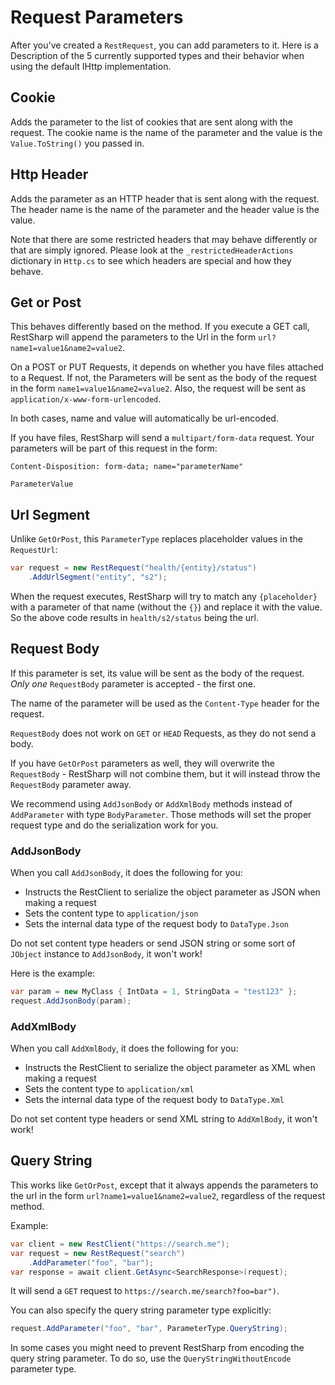 # Request Parameters

After you've created a `RestRequest`, you can add parameters to it.
Here is a Description of the 5 currently supported types and their behavior when using the default IHttp implementation.

## Cookie

Adds the parameter to the list of cookies that are sent along with the request. The cookie name is the name of the parameter and the value is the `Value.ToString()` you passed in.

## Http Header

Adds the parameter as an HTTP header that is sent along with the request. The header name is the name of the parameter and the header value is the value.

Note that there are some restricted headers that may behave differently or that are simply ignored. Please look at the `_restrictedHeaderActions` dictionary in `Http.cs` to see which headers are special and how they behave.

## Get or Post

This behaves differently based on the method. If you execute a GET call, RestSharp will append the parameters to the Url in the form `url?name1=value1&name2=value2`.

On a POST or PUT Requests, it depends on whether you have files attached to a Request.
If not, the Parameters will be sent as the body of the request in the form `name1=value1&name2=value2`. Also, the request will be sent as `application/x-www-form-urlencoded`.

In both cases, name and value will automatically be url-encoded.

If you have files, RestSharp will send a `multipart/form-data` request. Your parameters will be part of this request in the form:

```
Content-Disposition: form-data; name="parameterName"

ParameterValue
```

## Url Segment

Unlike `GetOrPost`, this `ParameterType` replaces placeholder values in the `RequestUrl`:

```csharp
var request = new RestRequest("health/{entity}/status")
    .AddUrlSegment("entity", "s2");
```

When the request executes, RestSharp will try to match any `{placeholder}` with a parameter of that name (without the `{}`) and replace it with the value. So the above code results in `health/s2/status` being the url.

## Request Body

If this parameter is set, its value will be sent as the body of the request. *Only one* `RequestBody` parameter is accepted - the first one.

The name of the parameter will be used as the `Content-Type` header for the request.

`RequestBody` does not work on `GET` or `HEAD` Requests, as they do not send a body.

If you have `GetOrPost` parameters as well, they will overwrite the `RequestBody` - RestSharp will not combine them, but it will instead throw the `RequestBody` parameter away.

We recommend using `AddJsonBody` or `AddXmlBody` methods instead of `AddParameter` with type `BodyParameter`. Those methods will set the proper request type and do the serialization work for you.

### AddJsonBody

When you call `AddJsonBody`, it does the following for you:

 - Instructs the RestClient to serialize the object parameter as JSON when making a request
 - Sets the content type to `application/json`
 - Sets the internal data type of the request body to `DataType.Json`

Do not set content type headers or send JSON string or some sort of `JObject` instance to `AddJsonBody`, it won't work!

Here is the example:

```csharp
var param = new MyClass { IntData = 1, StringData = "test123" };
request.AddJsonBody(param);
```

### AddXmlBody

When you call `AddXmlBody`, it does the following for you:

 - Instructs the RestClient to serialize the object parameter as XML when making a request
 - Sets the content type to `application/xml`
 - Sets the internal data type of the request body to `DataType.Xml`

Do not set content type headers or send XML string to `AddXmlBody`, it won't work!

## Query String

This works like `GetOrPost`, except that it always appends the parameters to the url in the form `url?name1=value1&name2=value2`, regardless of the request method. 

Example:

```csharp
var client = new RestClient("https://search.me");
var request = new RestRequest("search")
    .AddParameter("foo", "bar");
var response = await client.GetAsync<SearchResponse>(request);
```

It will send a `GET` request to `https://search.me/search?foo=bar")`.

You can also specify the query string parameter type explicitly:

```csharp
request.AddParameter("foo", "bar", ParameterType.QueryString);
```

In some cases you might need to prevent RestSharp from encoding the query string parameter. To do so, use the `QueryStringWithoutEncode` parameter type.
